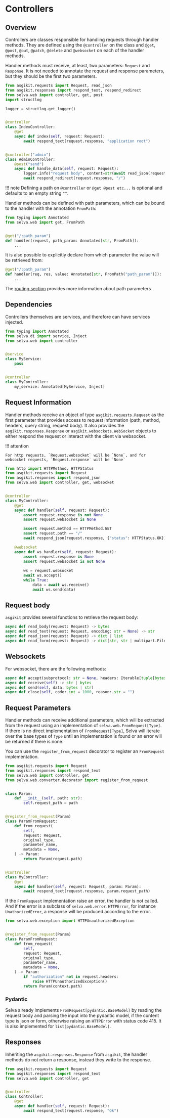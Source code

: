 # Controllers

## Overview

Controllers are classes responsible for handling requests through handler methods.
They are defined using the `@controller` on the class and `@get`, `@post`, `@put`,
`@patch`, `@delete` and `@websocket` on each of the handler methods.

Handler methods must receive, at least, two parameters: `Request` and `Response`.
It is not needed to annotate the request and response parameters, but they should
be the first two parameters.

```python
from asgikit.requests import Request, read_json
from asgikit.responses import respond_text, respond_redirect
from selva.web import controller, get, post
import structlog

logger = structlog.get_logger()


@controller
class IndexController:
    @get
    async def index(self, request: Request):
        await respond_text(request.response, "application root")


@controller("admin")
class AdminController:
    @post("send")
    async def handle_data(self, request: Request):
        logger.info("request body", content=str(await read_json(request)))
        await respond_redirect(request.response, "/")
```

!!! note
    Defining a path on `@controller` or `@get @post etc...` is optional and
    defaults to an empty string `""`.

Handler methods can be defined with path parameters, which can be bound to the
handler with the annotation `FromPath`:

```python
from typing import Annotated
from selva.web import get, FromPath


@get("/:path_param")
def handler(request, path_param: Annotated[str, FromPath]):
    ...
```

It is also possible to explicitly declare from which parameter the value will
be retrieved from:

```python
@get("/:path_param")
def handler(req, res, value: Annotated[str, FromPath("path_param")]):
    ...
```


The [routing section](routing.md) provides more information about path parameters

## Dependencies

Controllers themselves are services, and therefore can have services injected.

```python
from typing import Annotated
from selva.di import service, Inject
from selva.web import controller


@service
class MyService:
    pass


@controller
class MyController:
    my_service: Annotated[MyService, Inject]
```

## Request Information

Handler methods receive an object of type `asgikit.requests.Request` as the first
parameter that provides access to request information (path, method, headers, query
string, request body). It also provides the `asgikit.responses.Response` or
`asgikit.websockets.WebSocket` objects to either respond the request or interact
with the client via websocket.

!!! attention

    For http requests, `Request.websocket` will be `None`, and for
    websocket requests, `Request.response` will be `None`

```python
from http import HTTPMethod, HTTPStatus
from asgikit.requests import Request
from asgikit.responses import respond_json
from selva.web import controller, get, websocket


@controller
class MyController:
    @get
    async def handler(self, request: Request):
        assert request.response is not None
        assert request.websocket is None

        assert request.method == HTTPMethod.GET
        assert request.path == "/"
        await respond_json(request.response, {"status": HTTPStatus.OK})

    @websocket
    async def ws_handler(self, request: Request):
        assert request.response is None
        assert request.websocket is not None
        
        ws = request.websocket
        await ws.accept()
        while True:
            data = await ws.receive()
            await ws.send(data)
```

## Request body

`asgikit` provides several functions to retrieve the request body:

```python
async def read_body(request: Request) -> bytes
async def read_text(request: Request, encoding: str = None) -> str
async def read_json(request: Request) -> dict | list
async def read_form(request: Request) -> dict[str, str | multipart.File]:
```

## Websockets

For websocket, there are the following methods:

```python
async def accept(subprotocol: str = None, headers: Iterable[tuple[bytes, bytes]] = None)
async def receive(self) -> str | bytes
async def send(self, data: bytes | str)
async def close(self, code: int = 1000, reason: str = "")
```

## Request Parameters

Handler methods can receive additional parameters, which will be extracted from
the request using an implementation of `selva.web.FromRequest[Type]`.
If there is no direct implementation of `FromRequest[Type]`, Selva will iterate
over the base types of `Type` until an implementation is found or an error will
be returned if there is none.

You can use the `register_from_request` decorator to register an `FromRequest` implementation.

```python
from asgikit.requests import Request
from asgikit.responses import respond_text
from selva.web import controller, get
from selva.web.converter.decorator import register_from_request


class Param:
    def __init__(self, path: str):
        self.request_path = path


@register_from_request(Param)
class ParamFromRequest:
    def from_request(
        self,
        request: Request,
        original_type,
        parameter_name,
        metadata = None,
    ) -> Param:
        return Param(request.path)


@controller
class MyController:
    @get
    async def handler(self, request: Request, param: Param):
        await respond_text(request.response, param.request_path)
```

If the `FromRequest` implementation raise an error, the handler is not called.
And if the error is a subclass of `selva.web.error.HTTPError`, for instance
`UnathorizedError`, a response will be produced according to the error.

```python
from selva.web.exception import HTTPUnauthorizedException


@register_from_request(Param)
class ParamFromRequest:
    def from_request(
        self,
        request: Request,
        original_type,
        parameter_name,
        metadata = None,
    ) -> Param:
        if "authorization" not in request.headers:
            raise HTTPUnauthorizedException()
        return Param(context.path)
```

### Pydantic

Selva already implements `FromRequest[pydantic.BaseModel]` by reading the request
body and parsing the input into the pydantic model, if the content type is json
or form, otherwise raising an `HTTPError` with status code 415. It is also implemented
for `list[pydantic.BaseModel]`.

## Responses

Inheriting the `asgikit.responses.Response` from `asgikit`, the handler methods
do not return a response, instead they write to the response.

```python
from asgikit.requests import Request
from asgikit.responses import respond_text
from selva.web import controller, get


@controller
class Controller:
    @get
    async def handler(self, request: Request):
        await respond_text(request.response, "Ok")
```
